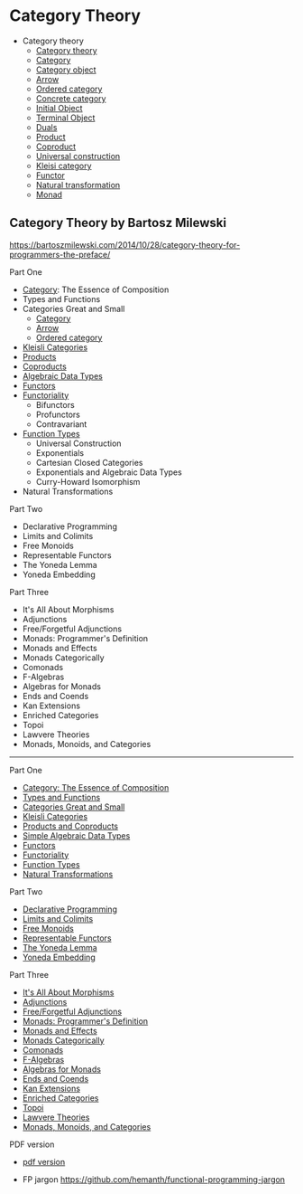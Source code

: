 # Category Theory

* Category theory
  - [Category theory](./category-theory.md)
  - [Category](./category.md)
  - [Category object](./category-object.md)
  - [Arrow](./arrow.md)
  - [Ordered category](./ordered-category.md)
  - [Concrete category](./concrete-category.md)
  - [Initial Object](./initial-object.md)
  - [Terminal Object](./terminal-object.md)
  - [Duals](./duals.md)
  - [Product](./product.md)
  - [Coproduct](./coproduct.md)
  - [Universal construction](./universal-construction.md)
  - [Kleisi category](./kleisi-category.md)
  - [Functor](./functor.md)
  - [Natural transformation](./natural-transformation.md)
  - [Monad](./monad.md)


## Category Theory by Bartosz Milewski

https://bartoszmilewski.com/2014/10/28/category-theory-for-programmers-the-preface/

Part One
- [Category](./category.md): The Essence of Composition
- Types and Functions
- Categories Great and Small
  - [Category](./category.md)
  - [Arrow](./arrow.md)
  - [Ordered category](./ordered-category.md)
- [Kleisli Categories](./kleisi-category.md)
- [Products](./product.md)
- [Coproducts](./coproduct.md)
- [Algebraic Data Types](./algebraic-data-types.md)
- [Functors](./functor.md)
- [Functoriality](./functoriality.md)
  - Bifunctors
  - Profunctors
  - Contravariant
- [Function Types](./function-type.md)
  - Universal Construction
  - Exponentials
  - Cartesian Closed Categories
  - Exponentials and Algebraic Data Types
  - Curry-Howard Isomorphism
- Natural Transformations

Part Two
- Declarative Programming
- Limits and Colimits
- Free Monoids
- Representable Functors
- The Yoneda Lemma
- Yoneda Embedding

Part Three
- It's All About Morphisms
- Adjunctions
- Free/Forgetful Adjunctions
- Monads: Programmer's Definition
- Monads and Effects
- Monads Categorically
- Comonads
- F-Algebras
- Algebras for Monads
- Ends and Coends
- Kan Extensions
- Enriched Categories
- Topoi
- Lawvere Theories
- Monads, Monoids, and Categories

---

Part One
- [Category: The Essence of Composition](https://bartoszmilewski.com/2014/11/04/category-the-essence-of-composition/)
- [Types and Functions](https://bartoszmilewski.com/2014/11/24/types-and-functions/)
- [Categories Great and Small](https://bartoszmilewski.com/2014/12/05/categories-great-and-small/)
- [Kleisli Categories](https://bartoszmilewski.com/2014/12/23/kleisli-categories/)
- [Products and Coproducts](https://bartoszmilewski.com/2015/01/07/products-and-coproducts/)
- [Simple Algebraic Data Types](https://bartoszmilewski.com/2015/01/13/simple-algebraic-data-types/)
- [Functors](https://bartoszmilewski.com/2015/01/20/functors/)
- [Functoriality](https://bartoszmilewski.com/2015/02/03/functoriality/)
- [Function Types](https://bartoszmilewski.com/2015/03/13/function-types/)
- [Natural Transformations](https://bartoszmilewski.com/2015/04/07/natural-transformations/)

Part Two
- [Declarative Programming](https://bartoszmilewski.com/2015/04/15/category-theory-and-declarative-programming/)
- [Limits and Colimits](https://bartoszmilewski.com/2015/04/15/limits-and-colimits/)
- [Free Monoids](https://bartoszmilewski.com/2015/07/21/free-monoids/)
- [Representable Functors](https://bartoszmilewski.com/2015/07/29/representable-functors/)
- [The Yoneda Lemma](https://bartoszmilewski.com/2015/09/01/the-yoneda-lemma/)
- [Yoneda Embedding](https://bartoszmilewski.com/2015/10/28/yoneda-embedding/)

Part Three
- [It's All About Morphisms](https://bartoszmilewski.com/2015/11/17/its-all-about-morphisms/)
- [Adjunctions](https://bartoszmilewski.com/2016/04/18/adjunctions/)
- [Free/Forgetful Adjunctions](https://bartoszmilewski.com/2016/06/15/freeforgetful-adjunctions/)
- [Monads: Programmer's Definition](https://bartoszmilewski.com/2016/11/21/monads-programmers-definition/)
- [Monads and Effects](https://bartoszmilewski.com/2016/11/30/monads-and-effects/)
- [Monads Categorically](https://bartoszmilewski.com/2016/12/27/monads-categorically/)
- [Comonads](https://bartoszmilewski.com/2017/01/02/comonads/)
- [F-Algebras](https://bartoszmilewski.com/2017/02/28/f-algebras/)
- [Algebras for Monads](https://bartoszmilewski.com/2017/03/14/algebras-for-monads/)
- [Ends and Coends](https://bartoszmilewski.com/2017/03/29/ends-and-coends/)
- [Kan Extensions](https://bartoszmilewski.com/2017/04/17/kan-extensions/)
- [Enriched Categories](https://bartoszmilewski.com/2017/05/13/enriched-categories/)
- [Topoi](https://bartoszmilewski.com/2017/07/22/topoi/)
- [Lawvere Theories](https://bartoszmilewski.com/2017/08/26/lawvere-theories/)
- [Monads, Monoids, and Categories](https://bartoszmilewski.com/2017/09/06/monads-monoids-and-categories/)


PDF version
* [pdf version](https://github.com/hmemcpy/milewski-ctfp-pdf/)

* FP jargon
https://github.com/hemanth/functional-programming-jargon
